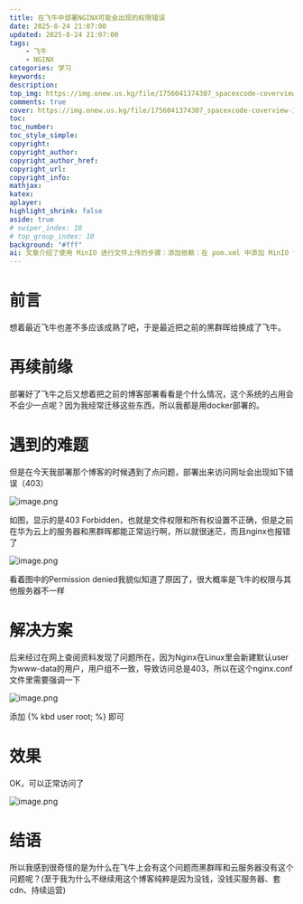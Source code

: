 ```yaml
---
title: 在飞牛中部署NGINX可能会出现的权限错误
date: 2025-8-24 21:07:00
updated: 2025-8-24 21:07:00
tags:  
    - 飞牛
    - NGINX
categories: 学习
keywords: 
description:
top_img: https://img.onew.us.kg/file/1756041374307_spacexcode-coverview-1547@2x.png
comments: true
cover: https://img.onew.us.kg/file/1756041374307_spacexcode-coverview-1547@2x.png
toc:
toc_number:
toc_style_simple:
copyright:
copyright_author:
copyright_author_href:
copyright_url:
copyright_info:
mathjax:
katex:
aplayer:
highlight_shrink: false
aside: true
# swiper_index: 10
# top_group_index: 10
background: "#fff"
ai: 文章介绍了使用 MinIO 进行文件上传的步骤：添加依赖：在 pom.xml 中添加 MinIO 依赖，然后刷新 Maven 项目。新建 Maven 项目：给出示例代码，包含 MinIO 客户端初始化、检查存储桶是否存在（不存在则创建）以及使用文件流上传文件的逻辑。展示上传结果：附上了上传结果的图片。
---
```


# 前言
想着最近飞牛也差不多应该成熟了吧，于是最近把之前的黑群晖给换成了飞牛。

# 再续前缘
部署好了飞牛之后又想着把之前的博客部署看看是个什么情况，这个系统的占用会不会少一点呢？因为我经常迁移这些东西，所以我都是用docker部署的。

# 遇到的难题
但是在今天我部署那个博客的时候遇到了点问题，部署出来访问网址会出现如下错误（403）

![image.png](https://img.onew.us.kg/file/1756041687629_Snipaste_2025-08-24_21-21-05.png)

如图，显示的是403 Forbidden，也就是文件权限和所有权设置不正确，但是之前在华为云上的服务器和黑群晖都能正常运行啊，所以就很迷茫，而且nginx也报错了

![image.png](https://img.onew.us.kg/file/1756041894614_Snipaste_2025-08-24_21-24-20.png)

看着图中的Permission denied我貌似知道了原因了，很大概率是飞牛的权限与其他服务器不一样

# 解决方案
后来经过在网上查阅资料发现了问题所在，因为Nginx在Linux里会新建默认user为www-data的用户，用户组不一致，导致访问总是403，所以在这个nginx.conf文件里需要强调一下

![image.png](https://img.onew.us.kg/file/1756042170537_image.png)

添加 {% kbd user root; %} 即可

# 效果
OK，可以正常访问了

![image.png](https://img.onew.us.kg/file/1756043594986_image.png)

# 结语
所以我感到很奇怪的是为什么在飞牛上会有这个问题而黑群晖和云服务器没有这个问题呢？(至于我为什么不继续用这个博客纯粹是因为没钱，没钱买服务器、套cdn、持续运营)